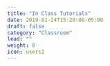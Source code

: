 ```yaml
---
title: "In Class Tutorials"
date: 2019-01-24T15:20:06-05:00
draft: false
category: "Classroom"
lead: ""
weight: 0
icon: users2
---
```

